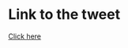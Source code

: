 # Link to the tweet

[Click here](https://twitter.com/roc_tanweer/status/1508800141926739968?s=20&t=lm50ehsJbnS3szu-1x6NPw)